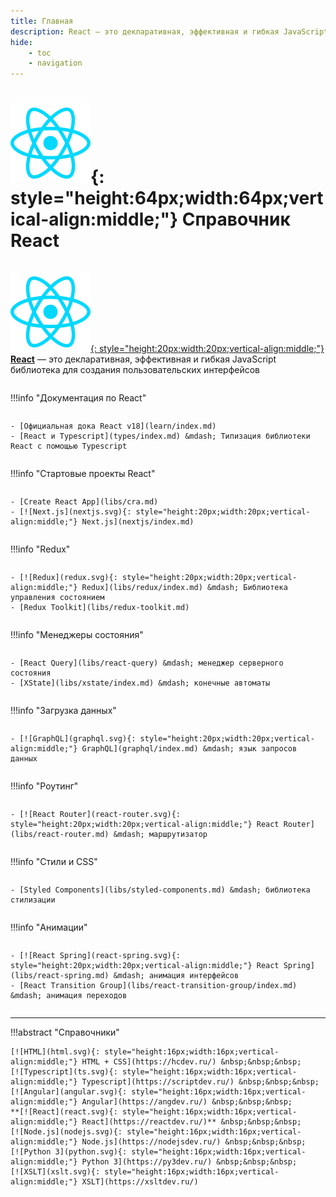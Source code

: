 ```yaml
---
title: Главная
description: React – это декларативная, эффективная и гибкая JavaScript библиотека для создания пользовательских интерфейсов
hide:
    - toc
    - navigation
---
```


# ![React](react.svg){: style="height:64px;width:64px;vertical-align:middle;"} Справочник React

<div style="display: grid; grid-template-columns: repeat(auto-fill, minmax(300px, 1fr)); grid-column-gap: 30px; place-items: stretch;" markdown>

[![React](react.svg){: style="height:20px;width:20px;vertical-align:middle;"} **React**](https://react.dev/) &mdash; это декларативная, эффективная и гибкая JavaScript библиотека для создания пользовательских интерфейсов

!!!info "Документация по React"

    - [Официальная дока React v18](learn/index.md)
    - [React и Typescript](types/index.md) &mdash; Типизация библиотеки React с помощью Typescript

!!!info "Стартовые проекты React"

    - [Create React App](libs/cra.md)
    - [![Next.js](nextjs.svg){: style="height:20px;width:20px;vertical-align:middle;"} Next.js](nextjs/index.md)

!!!info "Redux"

    - [![Redux](redux.svg){: style="height:20px;width:20px;vertical-align:middle;"} Redux](libs/redux/index.md) &mdash; Библиотека управления состоянием
    - [Redux Toolkit](libs/redux-toolkit.md)

!!!info "Менеджеры состояния"

    - [React Query](libs/react-query) &mdash; менеджер серверного состояния
    - [XState](libs/xstate/index.md) &mdash; конечные автоматы

!!!info "Загрузка данных"

    - [![GraphQL](graphql.svg){: style="height:20px;width:20px;vertical-align:middle;"} GraphQL](graphql/index.md) &mdash; язык запросов данных

!!!info "Роутинг"

    - [![React Router](react-router.svg){: style="height:20px;width:20px;vertical-align:middle;"} React Router](libs/react-router.md) &mdash; маршрутизатор

!!!info "Стили и CSS"

    - [Styled Components](libs/styled-components.md) &mdash; библиотека стилизации

!!!info "Анимации"

    - [![React Spring](react-spring.svg){: style="height:20px;width:20px;vertical-align:middle;"} React Spring](libs/react-spring.md) &mdash; анимация интерфейсов
    - [React Transition Group](libs/react-transition-group/index.md) &mdash; анимация переходов

</div>

---

!!!abstract "Справочники"

    [![HTML](html.svg){: style="height:16px;width:16px;vertical-align:middle;"} HTML + CSS](https://hcdev.ru/) &nbsp;&nbsp;&nbsp;
    [![Typescript](ts.svg){: style="height:16px;width:16px;vertical-align:middle;"} Typescript](https://scriptdev.ru/) &nbsp;&nbsp;&nbsp;
    [![Angular](angular.svg){: style="height:16px;width:16px;vertical-align:middle;"} Angular](https://angdev.ru/) &nbsp;&nbsp;&nbsp;
    **[![React](react.svg){: style="height:16px;width:16px;vertical-align:middle;"} React](https://reactdev.ru/)** &nbsp;&nbsp;&nbsp;
    [![Node.js](nodejs.svg){: style="height:16px;width:16px;vertical-align:middle;"} Node.js](https://nodejsdev.ru/) &nbsp;&nbsp;&nbsp;
    [![Python 3](python.svg){: style="height:16px;width:16px;vertical-align:middle;"} Python 3](https://py3dev.ru/) &nbsp;&nbsp;&nbsp;
    [![XSLT](xslt.svg){: style="height:16px;width:16px;vertical-align:middle;"} XSLT](https://xsltdev.ru/)

<!--
https://github.com/harryheman/React-Total
-->
